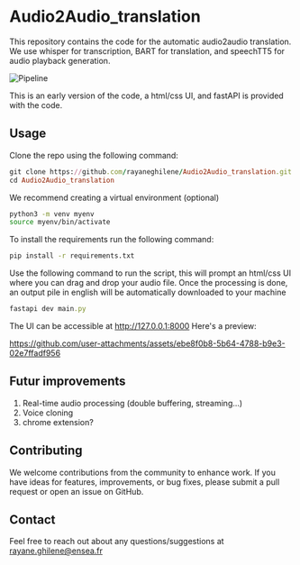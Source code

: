 # Audio2Audio_translation

This repository contains the code for the automatic audio2audio translation. We use whisper for transcription, BART for translation, and speechTT5 for audio playback generation. 

![Pipeline](https://github.com/user-attachments/assets/d566590c-f649-49d8-b818-cb8777c3e74d)

This is an early version of the code, a html/css UI, and fastAPI is provided with the code. 


## Usage

Clone the repo using the following command:
```ruby
git clone https://github.com/rayaneghilene/Audio2Audio_translation.git
cd Audio2Audio_translation
```

We recommend creating a virtual environment (optional)
```bash
python3 -m venv myenv
source myenv/bin/activate 
```

To install the requirements run the following command: 
```bash
pip install -r requirements.txt
```

Use the following command to run the script, this will prompt an html/css UI where you can drag and drop your audio file. Once the processing is done, an output pile in english will be automatically downloaded to your machine

```ruby
fastapi dev main.py
```

The UI can be accessible at http://127.0.0.1:8000 
Here's a preview:



https://github.com/user-attachments/assets/ebe8f0b8-5b64-4788-b9e3-02e7ffadf956


## Futur improvements
1. Real-time audio processing (double buffering, streaming...)
2. Voice cloning
3. chrome extension?

## Contributing
We welcome contributions from the community to enhance work. If you have ideas for features, improvements, or bug fixes, please submit a pull request or open an issue on GitHub.

## Contact
Feel free to reach out about any questions/suggestions at rayane.ghilene@ensea.fr
